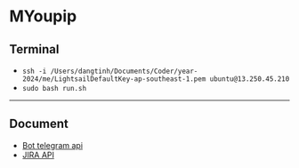 # MYoupip

## Terminal
- ```ssh -i /Users/dangtinh/Documents/Coder/year-2024/me/LightsailDefaultKey-ap-southeast-1.pem ubuntu@13.250.45.210```
- ```sudo bash run.sh```

***
## Document
- [Bot telegram api](https://core.telegram.org/bots/api)
- [JIRA API](https://developer.atlassian.com/cloud/jira/platform/rest/v3/api-group-issues/#api-rest-api-3-issue-post)
